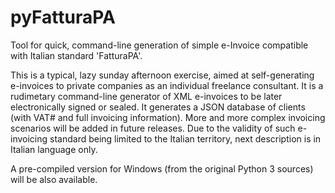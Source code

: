 # pyFatturaPA
Tool for quick, command-line generation of simple e-Invoice compatible with Italian standard 'FatturaPA'.

This is a typical, lazy sunday afternoon exercise, aimed at self-generating e-invoices to private companies as an individual freelance consultant.
It is a rudimetary command-line generator of XML e-invoices to be later electronically signed or sealed. It generates a JSON database of clients (with VAT# and full invoicing information). More and more complex invoicing scenarios will be added in future releases.
Due to the validity of such e-invoicing standard being limited to the Italian territory, next description is in Italian language only.

A pre-compiled version for Windows (from the original Python 3 sources) will be also available.
